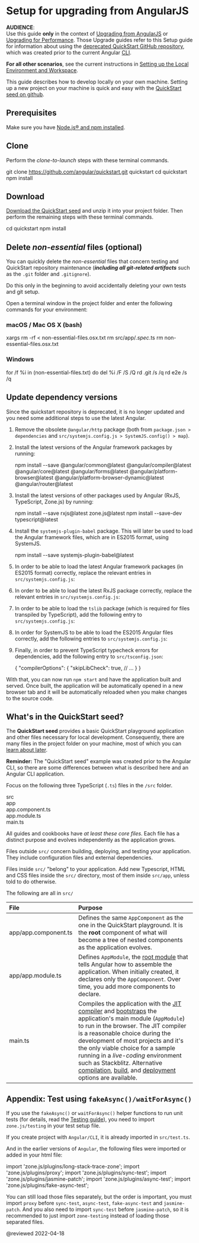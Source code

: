 # Setup for upgrading from AngularJS

<!--todo: Question: Can we remove this file and instead direct readers to https://github.com/angular/quickstart/blob/master/README.md -->

<div class="alert is-critical">

**AUDIENCE**: <br />
Use this guide **only** in the context of  [Upgrading from AngularJS](guide/upgrade "Upgrading from AngularJS to Angular") or [Upgrading for Performance](guide/upgrade-performance "Upgrading for Performance").
Those Upgrade guides refer to this Setup guide for information about using the [deprecated QuickStart GitHub repository](https://github.com/angular/quickstart "Deprecated Angular QuickStart GitHub repository"), which was created prior to the current Angular [CLI](cli "CLI Overview").

**For all other scenarios**, see the current instructions in [Setting up the Local Environment and Workspace](guide/setup-local "Setting up for Local Development").

</div>

<!--
The <live-example name=quickstart>QuickStart live-coding</live-example> example is an Angular *playground*.
There are also some differences from a local app, to simplify that live-coding experience.
In particular, the QuickStart live-coding example shows just the AppComponent file; it creates the equivalent of app.module.ts and main.ts internally for the playground only.
-->

This guide describes how to develop locally on your own machine.
Setting up a new project on your machine is quick and easy with the [QuickStart seed on github](https://github.com/angular/quickstart "Install the github QuickStart repo").

## Prerequisites

Make sure you have [Node.js&reg; and npm installed](guide/setup-local#prerequisites "Angular prerequisites").

<a id="clone"></a>

## Clone

Perform the *clone-to-launch* steps with these terminal commands.

<code-example format="shell" language="shell">

git clone https://github.com/angular/quickstart.git quickstart
cd quickstart
npm install

</code-example>

<a id="download"></a>

## Download

[Download the QuickStart seed](https://github.com/angular/quickstart/archive/master.zip "Download the QuickStart seed repository") and unzip it into your project folder.
Then perform the remaining steps with these terminal commands.

<code-example format="shell" language="shell">

cd quickstart
npm install

</code-example>

<a id="non-essential"></a>

## Delete *non-essential* files (optional)

You can quickly delete the *non-essential* files that concern testing and QuickStart repository maintenance \(***including all git-related artifacts*** such as the `.git` folder and `.gitignore`\).

<div class="alert is-important">

Do this only in the beginning to avoid accidentally deleting your own tests and git setup.

</div>

Open a terminal window in the project folder and enter the following commands for your environment:

### macOS / Mac OS X (bash)

<code-example format="shell" language="shell">

xargs rm -rf &lt; non-essential-files.osx.txt
rm src/app/*.spec*.ts
rm non-essential-files.osx.txt

</code-example>

### Windows

<code-example format="shell" language="shell">

for /f %i in (non-essential-files.txt) do del %i /F /S /Q
rd .git /s /q
rd e2e /s /q

</code-example>

## Update dependency versions

Since the quickstart repository is deprecated, it is no longer updated and you need some additional steps to use the latest Angular.

1.  Remove the obsolete `@angular/http` package \(both from `package.json > dependencies` and `src/systemjs.config.js > SystemJS.config() > map`\).
1.  Install the latest versions of the Angular framework packages by running:

    <code-example format="shell" language="shell">

    npm install --save &commat;angular/common&commat;latest &commat;angular/compiler&commat;latest &commat;angular/core&commat;latest &commat;angular/forms&commat;latest &commat;angular/platform-browser&commat;latest &commat;angular/platform-browser-dynamic&commat;latest &commat;angular/router&commat;latest

    </code-example>

1.  Install the latest versions of other packages used by Angular \(RxJS, TypeScript, Zone.js\) by running:

    <code-example format="shell" language="shell">

    npm install --save rxjs&commat;latest zone.js&commat;latest
    npm install --save-dev typescript&commat;latest

    </code-example>

1.  Install the `systemjs-plugin-babel` package.
    This will later be used to load the Angular framework files, which are in ES2015 format, using SystemJS.

    <code-example format="shell" language="shell">

    npm install --save systemjs-plugin-babel&commat;latest

    </code-example>

1.  In order to be able to load the latest Angular framework packages \(in ES2015 format\) correctly, replace the relevant entries in `src/systemjs.config.js`:

    <code-examples format="javascript" language="javascript" path="upgrade-phonecat-2-hybrid/systemjs.config.1.js" region="angular-paths"></code-example>

1.  In order to be able to load the latest RxJS package correctly, replace the relevant entries in `src/systemjs.config.js`:

    <code-examples format="javascript" language="javascript" path="upgrade-phonecat-2-hybrid/systemjs.config.1.js" region="rxjs-paths"></code-example>

1.  In order to be able to load the `tslib` package \(which is required for files transpiled by TypeScript\), add the following entry to `src/systemjs.config.js`:

    <code-examples format="javascript" language="javascript" path="upgrade-phonecat-2-hybrid/systemjs.config.1.js" region="tslib-paths"></code-example>

1.  In order for SystemJS to be able to load the ES2015 Angular files correctly, add the following entries to `src/systemjs.config.js`:

    <code-examples format="javascript" language="javascript" path="upgrade-phonecat-2-hybrid/systemjs.config.1.js" region="plugin-babel"></code-example>

1.  Finally, in order to prevent TypeScript typecheck errors for dependencies, add the following entry to `src/tsconfig.json`:

    <code-example format="json" language="json">

    {
      "compilerOptions": {
        "skipLibCheck": true,
        // &hellip;
      }
    }

    </code-example>

With that, you can now run `npm start` and have the application built and served.
Once built, the application will be automatically opened in a new browser tab and it will be automatically reloaded when you make changes to the source code.

<a id="seed"></a>

## What's in the QuickStart seed?

The **QuickStart seed** provides a basic QuickStart playground application and other files necessary for local development.
Consequently, there are many files in the project folder on your machine, most of which you can [learn about later](guide/file-structure).

<div class="alert is-helpful">

**Reminder:** The "QuickStart seed" example was created prior to the Angular CLI, so there are some differences between what is described here and an Angular CLI application.

</div>

<a id="app-files"></a>

Focus on the following three TypeScript \(`.ts`\) files in the `/src` folder.

<div class="filetree">
  <div class="file">
    src
  </div>
  <div class="children">
    <div class="file">
      app
    </div>
    <div class="children">
      <div class="file">
        app.component.ts
      </div>
      <div class="file">
        app.module.ts
      </div>
    </div>
    <div class="file">
      main.ts
    </div>
  </div>
</div>

<code-tabs>
    <code-pane header="src/app/app.component.ts" path="setup/src/app/app.component.ts"></code-pane>
    <code-pane header="src/app/app.module.ts" path="setup/src/app/app.module.ts"></code-pane>
    <code-pane header="src/main.ts" path="setup/src/main.ts"></code-pane>
</code-tabs>

All guides and cookbooks have *at least these core files*.
Each file has a distinct purpose and evolves independently as the application grows.

Files outside `src/` concern building, deploying, and testing your application.
They include configuration files and external dependencies.

Files inside `src/` "belong" to your application.
Add new Typescript, HTML and CSS files inside the `src/` directory, most of them inside `src/app`, unless told to do otherwise.

The following are all in `src/`

| File                 | Purpose |
|:---                  |:---     |
| app/app.component.ts | Defines the same `AppComponent` as the one in the QuickStart playground. It is the **root** component of what will become a tree of nested components as the application evolves.                                                                                                                                                                                                                                                                                                                                            |
| app/app.module.ts    | Defines `AppModule`, the  [root module](guide/bootstrapping "AppModule: the root module") that tells Angular how to assemble the application. When initially created, it declares only the `AppComponent`. Over time, you add more components to declare.                                                                                                                                                                                                                                                                    |
| main.ts              | Compiles the application with the [JIT compiler][AioGuideGlossaryJustInTimeJitCompilation] and [bootstraps](guide/bootstrapping) the application's main module \(`AppModule`\) to run in the browser. The JIT compiler is a reasonable choice during the development of most projects and it's the only viable choice for a sample running in a *live-coding* environment such as Stackblitz. Alternative [compilation](guide/aot-compiler), [build](guide/build), and [deployment](guide/deployment) options are available. |

## Appendix: Test using `fakeAsync()/waitForAsync()`

If you use the `fakeAsync()` or `waitForAsync()` helper functions to run unit tests \(for details, read the [Testing guide](guide/testing-components-scenarios#fake-async)\), you need to import `zone.js/testing` in your test setup file.

<div class="alert is-important">

If you create project with `Angular/CLI`, it is already imported in `src/test.ts`.

</div>

And in the earlier versions of `Angular`, the following files were imported or added in your html file:

<code-example format="html" language="html">

import 'zone.js/plugins/long-stack-trace-zone';
import 'zone.js/plugins/proxy';
import 'zone.js/plugins/sync-test';
import 'zone.js/plugins/jasmine-patch';
import 'zone.js/plugins/async-test';
import 'zone.js/plugins/fake-async-test';

</code-example>

You can still load those files separately, but the order is important, you must import `proxy` before `sync-test`, `async-test`, `fake-async-test` and `jasmine-patch`.
And you also need to import `sync-test` before `jasmine-patch`, so it is recommended to just import `zone-testing` instead of loading those separated files.

<!-- links -->

[AioGuideGlossaryJustInTimeJitCompilation]: guide/glossary#just-in-time-jit-compilation "just-in-time (JIT) compilation - Glossary | Angular"

<!-- external links -->

<!-- end links -->

@reviewed 2022-04-18
